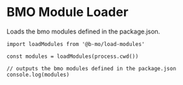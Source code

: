 # BMO Module Loader


Loads the bmo modules defined in the package.json.


```
import loadModules from '@b-mo/load-modules'

const modules = loadModules(process.cwd())

// outputs the bmo modules defined in the package.json
console.log(modules)
```
